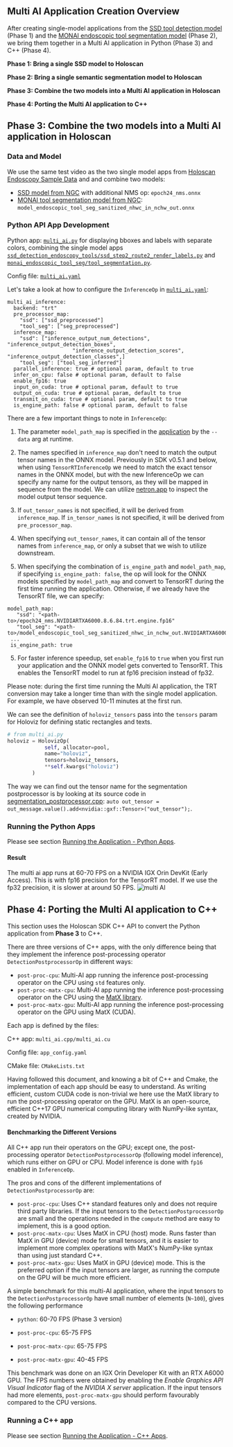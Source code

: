 
## Multi AI Application Creation Overview
After creating single-model applications from the [SSD tool detection model](https://github.com/nvidia-holoscan/holohub/tree/main/applications/ssd_detection_endoscopy_tools) (Phase 1) and the [MONAI endoscopic tool segmentation model](https://github.com/nvidia-holoscan/holohub/tree/main/applications/monai_endoscopic_tool_seg) (Phase 2), we bring them together in a Multi AI application in Python (Phase 3) and C++ (Phase 4).

**Phase 1: Bring a single SSD model to Holoscan**


**Phase 2: Bring a single semantic segmentation model to Holoscan**

**Phase 3: Combine the two models into a Multi AI application in Holoscan**

**Phase 4: Porting the Multi AI application to C++**


## **Phase 3**: Combine the two models into a Multi AI application in Holoscan
### **Data and Model**
We use the same test video as the two single model apps from [Holoscan Endoscopy Sample Data](https://catalog.ngc.nvidia.com/orgs/nvidia/teams/clara-holoscan/resources/holoscan_endoscopy_sample_data) and and combine two models:

 - [SSD model from NGC](https://catalog.ngc.nvidia.com/orgs/nvidia/teams/clara-holoscan/resources/ssd_surgical_tool_detection_model) with additional NMS op: `epoch24_nms.onnx`
 - [MONAI tool segmentation model from NGC](https://catalog.ngc.nvidia.com/orgs/nvidia/teams/clara-holoscan/resources/monai_endoscopic_tool_segmentation_model): `model_endoscopic_tool_seg_sanitized_nhwc_in_nchw_out.onnx`


### **Python API App Development**
Python app: [`multi_ai.py`](../python/multi_ai.py) for displaying bboxes and labels with separate colors, combining the single model apps  [`ssd_detection_endoscopy_tools/ssd_step2_route2_render_labels.py`](https://github.com/nvidia-holoscan/holohub/blob/main/applications/ssd_detection_endoscopy_tools/ssd_step2_route2_render_labels.py) and [`monai_endoscopic_tool_seg/tool_segmentation.py`](https://github.com/nvidia-holoscan/holohub/blob/main/applications/monai_endoscopic_tool_seg/tool_segmentation.py).

Config file: [`multi_ai.yaml`](../python/multi_ai.yaml)

Let's take a look at how to configure the `InferenceOp` in [`multi_ai.yaml`](../python/multi_ai.yaml):

```
multi_ai_inference:
  backend: "trt"
  pre_processor_map: 
    "ssd": ["ssd_preprocessed"]
    "tool_seg": ["seg_preprocessed"]
  inference_map: 
    "ssd": ["inference_output_num_detections", "inference_output_detection_boxes", 
                     "inference_output_detection_scores", "inference_output_detection_classes",]
    "tool_seg": ["tool_seg_inferred"]
  parallel_inference: true # optional param, default to true
  infer_on_cpu: false # optional param, default to false
  enable_fp16: true
  input_on_cuda: true # optional param, default to true
  output_on_cuda: true # optional param, default to true
  transmit_on_cuda: true # optional param, default to true
  is_engine_path: false # optional param, default to false
```
There are a few important things to note in `InferenceOp`: 

1. The parameter `model_path_map` is specified in the [application](../python/multi_ai.py) by the `--data` arg at runtime.

2. The names specified in `inference_map` don't need to match the output tensor names in the ONNX model. Previously in SDK v0.5.1 and below, when using `TensorRTInferenceOp` we need to match the exact tensor names in the ONNX model, but with the new InferenceOp we can specify any name for the output tensors, as they will be mapped in sequence from the model. We can utilize [netron.app](http://netron.app) to inspect the model output tensor sequence. 

2. If `out_tensor_names` is not specified, it will be derived from `inference_map`. If `in_tensor_names` is not specified, it will be derived from `pre_processor_map`.

3. When specifying `out_tensor_names`, it can contain all of the tensor names from `inference_map`, or only a subset that we wish to utilize downstream. 

4. When specifying the combination of `is_engine_path` and `model_path_map`, if specifying `is_engine_path: false`, the op will look for the ONNX models specified by `model_path_map` and convert to TensorRT during the first time running the application. Otherwise, if we already have the TensorRT file, we can specify:

 ```
 model_path_map: 
    "ssd": "<path-to>/epoch24_nms.NVIDIARTXA6000.8.6.84.trt.engine.fp16"
    "tool_seg": "<path-to>/model_endoscopic_tool_seg_sanitized_nhwc_in_nchw_out.NVIDIARTXA6000.8.6.84.trt.engine.fp16"
  ...
  is_engine_path: true
 ```

 5. For faster inference speedup, set `enable_fp16` to `true` when you first run your application and the ONNX model gets converted to TensorRT. This enables the TensorRT model to run at fp16 precision instead of fp32. 

Please note: during the first time running the Multi AI application, the TRT conversion may take a longer time than with the single model application. For example, we have observed 10-11 minutes at the first run.

We can see the definition of `holoviz_tensors` pass into the `tensors` param for Holoviz for defining static rectangles and texts.  
```python
# from multi_ai.py
holoviz = HolovizOp(
            self, allocator=pool, 
            name="holoviz", 
            tensors=holoviz_tensors, 
            **self.kwargs("holoviz")
        )
```
The way we can find out the tensor name for the segmentation postprocessor is by looking at its source code in [segmentation_postprocessor.cpp](https://github.com/nvidia-holoscan/holoscan-sdk/blob/main/src/operators/segmentation_postprocessor/segmentation_postprocessor.cpp#L129): `auto out_tensor = out_message.value().add<nvidia::gxf::Tensor>("out_tensor");`.

### Running the Python Apps
Please see section [Running the Application - Python Apps](../README.md#python-apps).
#### **Result**
The multi ai app runs at 60-70 FPS on a NVIDIA IGX Orin DevKit (Early Access). This is with fp16 precision for the TensorRT model. If we use the fp32 precision, it is slower at around 50 FPS.
![multi AI](./images/multiai_python.png)

## Phase 4: Porting the Multi AI application to C++

This section uses the Holoscan SDK C++ API to convert the Python application from **Phase 3** to C++.

There are three versions of C++ apps, with the only difference being that they implement the inference post-processing operator `DetectionPostprocessorOp` in different ways:

- `post-proc-cpu`: Multi-AI app running the inference post-processing operator on the CPU using `std` features only.
- `post-proc-matx-cpu`: Multi-AI app running the inference post-processing operator on the CPU using the [MatX library](https://github.com/NVIDIA/MatX).
- `post-proc-matx-gpu`: Multi-AI app running  the inference post-processing operator on the GPU using MatX (CUDA).

Each app is defined by the files:

C++ app: `multi_ai.cpp/multi_ai.cu`

Config file: `app_config.yaml`

CMake file: `CMakeLists.txt`

Having followed this document, and knowing a bit of C++ and Cmake, the implementation of each app should be easy to understand. As writing efficient, custom CUDA code is non-trivial we here use the MatX library to run the post-processing operator on the GPU. MatX is an open-source, efficient C++17 GPU numerical computing library with NumPy-like syntax, created by NVIDIA.

#### Benchmarking the Different Versions

All C++ app run their operators on the GPU; except one, the post-processing operator `DetectionPostprocessorOp` (following model inference), which runs either on GPU or CPU. Model inference is done with `fp16` enabled in `InferenceOp`.

The pros and cons of the different implementations of `DetectionPostprocessorOp` are:

- `post-proc-cpu`: Uses C++ standard features only and does not require third party libraries. If the input tensors to the `DetectionPostprocessorOp` are small and the operations needed in the `compute` method are easy to implement, this is a good option.
- `post-proc-matx-cpu`: Uses MatX in CPU (host) mode. Runs faster than MatX in GPU (device) mode for small tensors, and it is easier to implement more complex operations with MatX's NumPy-like syntax than using just standard C++.
- `post-proc-matx-gpu`: Uses MatX in GPU (device) mode. This is the preferred option if the input tensors are larger, as running the compute on the GPU will be much more efficient.

A simple benchmark for this multi-AI application, where the input tensors to the `DetectionPostprocessorOp` have small number of elements (`N~100`), gives the following performance

- `python`: 60-70 FPS (Phase 3 version)
  
- `post-proc-cpu`: 65-75 FPS
  
- `post-proc-matx-cpu`: 65-75 FPS
  
- `post-proc-matx-gpu`: 40-45 FPS

This benchmark was done on an IGX Orin Developer Kit with an RTX A6000 GPU. The FPS numbers were obtained by enabling the *Enable Graphics API Visual Indicator* flag of the *NVIDIA X server* application. If the input tensors had more elements, `post-proc-matx-gpu` should perform favourably compared to the CPU versions.

### Running a C++ app


Please see section [Running the Application - C++ Apps](../README.md#c-apps).
